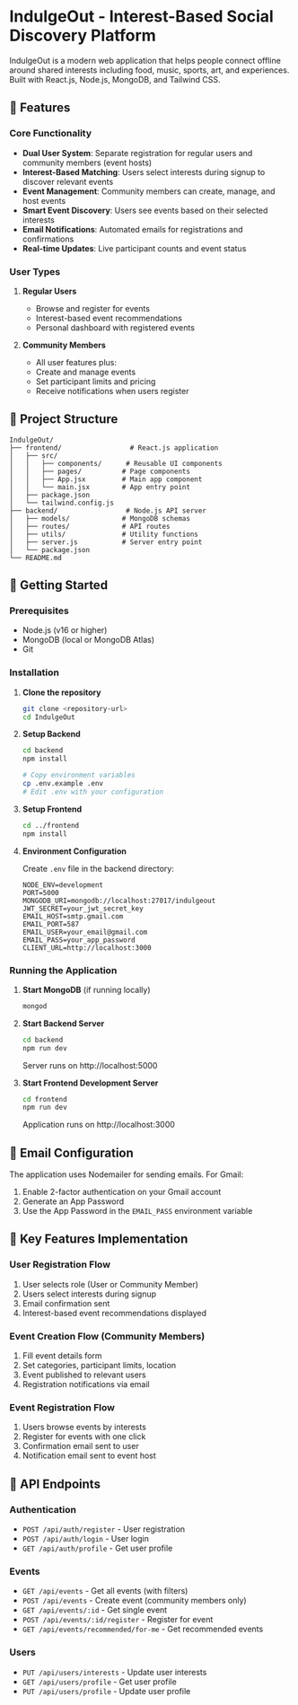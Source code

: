 # IndulgeOut - Interest-Based Social Discovery Platform

IndulgeOut is a modern web application that helps people connect offline around shared interests including food, music, sports, art, and experiences. Built with React.js, Node.js, MongoDB, and Tailwind CSS.

## 🚀 Features

### Core Functionality
- **Dual User System**: Separate registration for regular users and community members (event hosts)
- **Interest-Based Matching**: Users select interests during signup to discover relevant events
- **Event Management**: Community members can create, manage, and host events
- **Smart Event Discovery**: Users see events based on their selected interests
- **Email Notifications**: Automated emails for registrations and confirmations
- **Real-time Updates**: Live participant counts and event status

### User Types
1. **Regular Users**
   - Browse and register for events
   - Interest-based event recommendations
   - Personal dashboard with registered events

2. **Community Members**
   - All user features plus:
   - Create and manage events
   - Set participant limits and pricing
   - Receive notifications when users register

## 📁 Project Structure

```
IndulgeOut/
├── frontend/                 # React.js application
│   ├── src/
│   │   ├── components/      # Reusable UI components
│   │   ├── pages/          # Page components
│   │   ├── App.jsx         # Main app component
│   │   └── main.jsx        # App entry point
│   ├── package.json
│   └── tailwind.config.js
├── backend/                 # Node.js API server
│   ├── models/             # MongoDB schemas
│   ├── routes/             # API routes
│   ├── utils/              # Utility functions
│   ├── server.js           # Server entry point
│   └── package.json
└── README.md
```

## 🚀 Getting Started

### Prerequisites
- Node.js (v16 or higher)
- MongoDB (local or MongoDB Atlas)
- Git

### Installation

1. **Clone the repository**
   ```bash
   git clone <repository-url>
   cd IndulgeOut
   ```

2. **Setup Backend**
   ```bash
   cd backend
   npm install
   
   # Copy environment variables
   cp .env.example .env
   # Edit .env with your configuration
   ```

3. **Setup Frontend**
   ```bash
   cd ../frontend
   npm install
   ```

4. **Environment Configuration**
   
   Create `.env` file in the backend directory:
   ```env
   NODE_ENV=development
   PORT=5000
   MONGODB_URI=mongodb://localhost:27017/indulgeout
   JWT_SECRET=your_jwt_secret_key
   EMAIL_HOST=smtp.gmail.com
   EMAIL_PORT=587
   EMAIL_USER=your_email@gmail.com
   EMAIL_PASS=your_app_password
   CLIENT_URL=http://localhost:3000
   ```

### Running the Application

1. **Start MongoDB** (if running locally)
   ```bash
   mongod
   ```

2. **Start Backend Server**
   ```bash
   cd backend
   npm run dev
   ```
   Server runs on http://localhost:5000

3. **Start Frontend Development Server**
   ```bash
   cd frontend
   npm run dev
   ```
   Application runs on http://localhost:3000

## 📧 Email Configuration

The application uses Nodemailer for sending emails. For Gmail:

1. Enable 2-factor authentication on your Gmail account
2. Generate an App Password
3. Use the App Password in the `EMAIL_PASS` environment variable

## 🎯 Key Features Implementation

### User Registration Flow
1. User selects role (User or Community Member)
2. Users select interests during signup
3. Email confirmation sent
4. Interest-based event recommendations displayed

### Event Creation Flow (Community Members)
1. Fill event details form
2. Set categories, participant limits, location
3. Event published to relevant users
4. Registration notifications via email

### Event Registration Flow
1. Users browse events by interests
2. Register for events with one click
3. Confirmation email sent to user
4. Notification email sent to event host

## 🔧 API Endpoints

### Authentication
- `POST /api/auth/register` - User registration
- `POST /api/auth/login` - User login
- `GET /api/auth/profile` - Get user profile

### Events
- `GET /api/events` - Get all events (with filters)
- `POST /api/events` - Create event (community members only)
- `GET /api/events/:id` - Get single event
- `POST /api/events/:id/register` - Register for event
- `GET /api/events/recommended/for-me` - Get recommended events

### Users
- `PUT /api/users/interests` - Update user interests
- `GET /api/users/profile` - Get user profile
- `PUT /api/users/profile` - Update user profile

